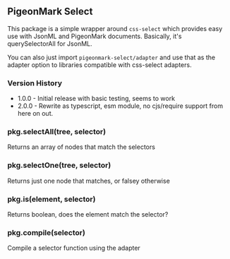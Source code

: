 ## PigeonMark Select

This package is a simple wrapper around `css-select` which provides easy use with JsonML and PigeonMark documents. Basically, it's querySelectorAll for JsonML.

You can also just import `pigeonmark-select/adapter` and use that as the adapter option to libraries compatible with css-select adapters.

### Version History

- 1.0.0 - Initial release with basic testing, seems to work
- 2.0.0 - Rewrite as typescript, esm module, no cjs/require support from here on out.

### pkg.selectAll(tree, selector)

Returns an array of nodes that match the selectors

### pkg.selectOne(tree, selector)

Returns just one node that matches, or falsey otherwise

### pkg.is(element, selector)

Returns boolean, does the element match the selector?

### pkg.compile(selector)

Compile a selector function using the adapter
